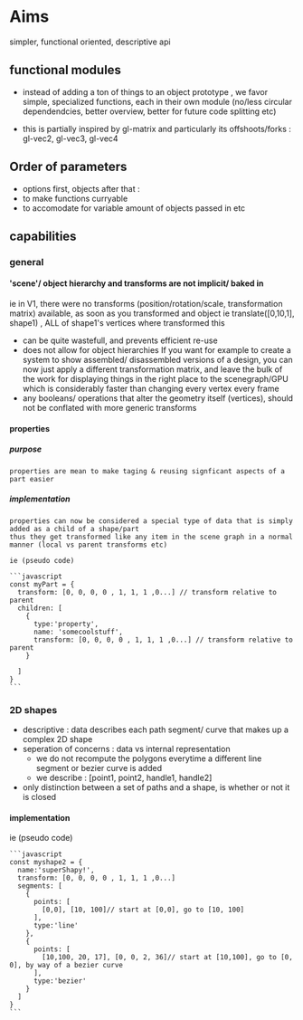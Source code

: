 # Aims
simpler, functional oriented, descriptive api


## functional modules

* instead of adding a ton of things to an object prototype , we favor simple, 
specialized functions, each in their own module (no/less circular dependendcies, better overview,
better for future code splitting etc)

* this is partially inspired by gl-matrix and particularly its offshoots/forks : gl-vec2, gl-vec3, gl-vec4

## Order of parameters

* options first, objects after that : 
 * to make functions curryable
 * to accomodate for variable amount of objects passed in etc


## capabilities

### general

#### 'scene'/ object hierarchy and transforms are not implicit/ baked in
  ie in V1, there were no transforms (position/rotation/scale, transformation matrix) available, as soon as you transformed
  and object ie translate([0,10,1], shape1) , ALL of shape1's vertices where transformed
  this 
   * can be quite wastefull, and prevents efficient re-use
   * does not allow for object hierarchies
  If you want for example to create a system to show assembled/ disassembled versions of a design, you can now just apply a different transformation matrix, and leave the bulk of the work for displaying things in the right place to the scenegraph/GPU which is considerably faster than changing every vertex every frame
  * any booleans/ operations that alter the geometry itself (vertices), should not be conflated with more generic transforms

#### properties

  ##### purpose

    properties are mean to make taging & reusing signficant aspects of a part easier

  ##### implementation

    properties can now be considered a special type of data that is simply added as a child of a shape/part
    thus they get transformed like any item in the scene graph in a normal manner (local vs parent transforms etc)

    ie (pseudo code)

    ```javascript
    const myPart = {
      transform: [0, 0, 0, 0 , 1, 1, 1 ,0...] // transform relative to parent
      children: [
        {
          type:'property',
          name: 'somecoolstuff',
          transform: [0, 0, 0, 0 , 1, 1, 1 ,0...] // transform relative to parent
        }

      ]
    }
    ```

### 2D shapes

* descriptive : data describes each path segment/ curve that makes up a complex 2D shape
* seperation of concerns : data vs internal representation
  * we do not recompute the polygons everytime a different line segment or bezier curve is added
  * we describe : [point1, point2, handle1, handle2]
* only distinction between a set of paths and a shape, is whether or not it is closed

#### implementation

  ie (pseudo code)

    ```javascript
    const myshape2 = {
      name:'superShapy!',
      transform: [0, 0, 0, 0 , 1, 1, 1 ,0...]
      segments: [
        {
          points: [
            [0,0], [10, 100]// start at [0,0], go to [10, 100]
          ],
          type:'line'
        },
        {
          points: [
            [10,100, 20, 17], [0, 0, 2, 36]// start at [10,100], go to [0, 0], by way of a bezier curve
          ],
          type:'bezier'
        }
      ]
    }
    ```